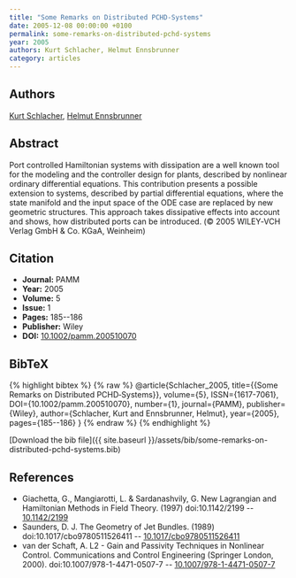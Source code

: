 ```yaml
---
title: "Some Remarks on Distributed PCHD‐Systems"
date: 2005-12-08 00:00:00 +0100
permalink: some-remarks-on-distributed-pchd-systems
year: 2005
authors: Kurt Schlacher, Helmut Ennsbrunner
category: articles
---
```

 
## Authors
[Kurt Schlacher](authors/kurt-schlacher), [Helmut Ennsbrunner](authors/helmut-ennsbrunner)
 
## Abstract
Port controlled Hamiltonian systems with dissipation are a well known tool for the modeling and the controller design for plants, described by nonlinear ordinary differential equations. This contribution presents a possible extension to systems, described by partial differential equations, where the state manifold and the input space of the ODE case are replaced by new geometric structures. This approach takes dissipative effects into account and shows, how distributed ports can be introduced. (© 2005 WILEY‐VCH Verlag GmbH &amp; Co. KGaA, Weinheim)
 
## Citation
- **Journal:** PAMM
- **Year:** 2005
- **Volume:** 5
- **Issue:** 1
- **Pages:** 185--186
- **Publisher:** Wiley
- **DOI:** [10.1002/pamm.200510070](https://doi.org/10.1002/pamm.200510070)
 
## BibTeX
{% highlight bibtex %}
{% raw %}
@article{Schlacher_2005,
  title={{Some Remarks on Distributed PCHD‐Systems}},
  volume={5},
  ISSN={1617-7061},
  DOI={10.1002/pamm.200510070},
  number={1},
  journal={PAMM},
  publisher={Wiley},
  author={Schlacher, Kurt and Ennsbrunner, Helmut},
  year={2005},
  pages={185--186}
}
{% endraw %}
{% endhighlight %}
 
[Download the bib file]({{ site.baseurl }}/assets/bib/some-remarks-on-distributed-pchd-systems.bib)
 
## References
- Giachetta, G., Mangiarotti, L. & Sardanashvily, G. New Lagrangian and Hamiltonian Methods in Field Theory. (1997) doi:10.1142/2199 -- [10.1142/2199](https://doi.org/10.1142/2199)
- Saunders, D. J. The Geometry of Jet Bundles. (1989) doi:10.1017/cbo9780511526411 -- [10.1017/cbo9780511526411](https://doi.org/10.1017/cbo9780511526411)
- van der Schaft, A. L2 - Gain and Passivity Techniques in Nonlinear Control. Communications and Control Engineering (Springer London, 2000). doi:10.1007/978-1-4471-0507-7 -- [10.1007/978-1-4471-0507-7](https://doi.org/10.1007/978-1-4471-0507-7)

